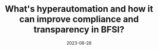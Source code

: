 ---
category:
- .nan
date: 2023-06-28
keyword_suggestion: ubuntu install docker
post_inspiration: https://m.economictimes.com/news/how-to/whats-hyperautomation-and-how-it-can-improve-compliance-and-transparency-in-bfsi/articleshow/100074543.cms
silot_terms: digital automation
title: What's hyperautomation and how it can improve compliance and transparency in
  BFSI?
---